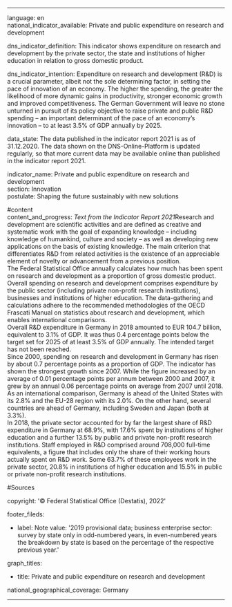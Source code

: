 ---

language: en    
national_indicator_available: Private and public expenditure on research and development    

dns_indicator_definition: This indicator shows expenditure on research and development by the private sector, the state and institutions of higher education in relation to gross domestic product.    

dns_indicator_intention: Expenditure on research and development (R&D) is a crucial parameter, albeit not the sole determining factor, in setting the pace of innovation of an economy. The higher the spending, the greater the likelihood of more dynamic gains in productivity, stronger economic growth and improved competitiveness. The German Government will leave no stone unturned in pursuit of its policy objective to raise private and public R&D spending – an important determinant of the pace of an economy’s innovation – to at least 3.5% of GDP annually by 2025.    

data_state: The data published in the indicator report 2021 is as of 31.12.2020. The data shown on the DNS-Online-Platform is updated regularly, so that more current data may be available online than published in the indicator report 2021.    

indicator_name: Private and public expenditure on research and development    
section: Innovation    
postulate: Shaping the future sustainably with new solutions    

#content     
content_and_progress: <i>Text from the Indicator Report 2021</i>Research and development are scientific activities and are defined as creative and systematic work with the goal of expanding knowledge – including knowledge of humankind, culture and society – as well as developing new applications on the basis of existing knowledge. The main criterion that differentiates R&D from related activities is the existence of an appreciable element of novelty or advancement from a previous position.<br>The Federal Statistical Office annually calculates how much has been spent on research and development as a proportion of gross domestic product. Overall spending on research and development comprises expenditure by the public sector (including private non-profit research institutions), businesses and institutions of higher education. The data-gathering and calculations adhere to the recommended methodologies of the OECD Frascati Manual on statistics about research and development, which enables international comparisons.<br>Overall R&D expenditure in Germany in 2018 amounted to EUR 104.7 billion, equivalent to 3.1% of GDP. It was thus 0.4 percentage points below the target set for 2025 of at least 3.5% of GDP annually. The intended target has not been reached.<br>Since 2000, spending on research and development in Germany has risen by about 0.7 percentage points as a proportion of GDP. The indicator has shown the strongest growth since 2007. While the figure increased by an average of 0.01 percentage points per annum between 2000 and 2007, it grew by an annual 0.06 percentage points on average from 2007 until 2018.<br>As an international comparison, Germany is ahead of the United States with its 2.8% and the EU-28 region with its 2.0%. On the other hand, several countries are ahead of Germany, including Sweden and Japan (both at 3.3%).<br>In 2018, the private sector accounted for by far the largest share of R&D expenditure in Germany at 68.9%, with 17.6% spent by institutions of higher education and a further 13.5% by public and private non-profit research institutions. Staff employed in R&D comprised around 708,000 full-time equivalents, a figure that includes only the share of their working hours actually spent on R&D work. Some 63.7% of these employees work in the private sector, 20.8% in institutions of higher education and 15.5% in public or private non-profit research institutions.    

#Sources    
    
copyright: '&copy; Federal Statistical Office (Destatis), 2022'    

footer_fileds:
  - label: Note
    value: '2019 provisional data; business enterprise sector: survey by state only in odd-numbered years, in even-numbered years the breakdown by state is based on the percentage of the respective previous year.'    

graph_titles: 
  - title: Private and public expenditure on research and development
        

national_geographical_coverage: Germany    

---